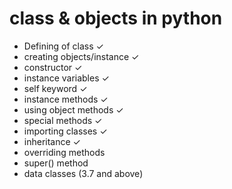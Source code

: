 # class & objects in python

- Defining of class ✓
- creating objects/instance ✓
- constructor ✓
- instance variables ✓
- self keyword ✓
- instance methods ✓
- using object methods ✓
- special methods ✓
- importing classes ✓
- inheritance ✓
- overriding methods 
- super() method
- data classes (3.7 and above)
